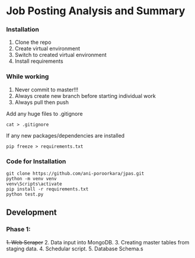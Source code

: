 # Job Posting Analysis and Summary

### Installation 
1. Clone the repo 
2. Create virtual environment 
3. Switch to created virtual environment 
4. Install requirements 

### While working
1. Never commit to master!!!
2. Always create new branch before starting individual work
3. Always pull then push

Add any huge files to .gitignore
```
cat > .gitignore
```
If any new packages/dependencies are installed 
```
pip freeze > requirements.txt
```

### Code for Installation
```
git clone https://github.com/ani-poroorkara/jpas.git
python -m venv venv
venv\Scripts\activate
pip install -r requirements.txt
python test.py
```

## Development

### Phase 1: 
~~1. Web Scraper~~
2. Data input into MongoDB.
3. Creating master tables from staging data.
4. Schedular script.
5. Database Schema.s